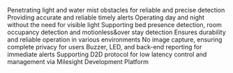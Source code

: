 Penetrating light and water mist obstacles for reliable and precise detection
Providing accurate and reliable timely alerts
Operating day and night without the need for visible light
Supporting bed presence detection, room occupancy detection and motionless&over stay detection
Ensures durability and reliable operation in various environments
No image capture, ensuring complete privacy for users
Buzzer, LED, and back-end reporting for immediate alerts
Supporting D2D protocol for low latency control and management via Milesight Development Platform
